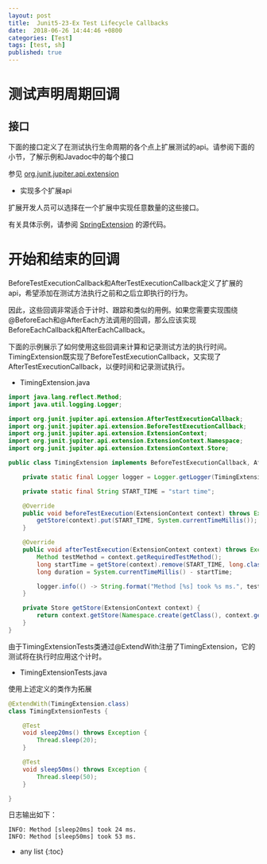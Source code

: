 ```yaml
---
layout: post
title:  Junit5-23-Ex Test Lifecycle Callbacks
date:  2018-06-26 14:44:46 +0800
categories: [Test]
tags: [test, sh]
published: true
---
```


# 测试声明周期回调

## 接口

下面的接口定义了在测试执行生命周期的各个点上扩展测试的api。请参阅下面的小节，了解示例和Javadoc中的每个接口

参见 [org.junit.jupiter.api.extension](https://junit.org/junit5/docs/current/api/org/junit/jupiter/api/extension/package-summary.html)

- 实现多个扩展api

扩展开发人员可以选择在一个扩展中实现任意数量的这些接口。

有关具体示例，请参阅 [SpringExtension](https://github.com/spring-projects/spring-framework/tree/master/spring-test/src/main/java/org/springframework/test/context/junit/jupiter/SpringExtension.java) 的源代码。


# 开始和结束的回调

BeforeTestExecutionCallback和AfterTestExecutionCallback定义了扩展的api，希望添加在测试方法执行之前和之后立即执行的行为。

因此，这些回调非常适合于计时、跟踪和类似的用例。如果您需要实现围绕@BeforeEach和@AfterEach方法调用的回调，那么应该实现BeforeEachCallback和AfterEachCallback。

下面的示例展示了如何使用这些回调来计算和记录测试方法的执行时间。TimingExtension既实现了BeforeTestExecutionCallback，又实现了AfterTestExecutionCallback，以便时间和记录测试执行。

- TimingExtension.java

```java
import java.lang.reflect.Method;
import java.util.logging.Logger;

import org.junit.jupiter.api.extension.AfterTestExecutionCallback;
import org.junit.jupiter.api.extension.BeforeTestExecutionCallback;
import org.junit.jupiter.api.extension.ExtensionContext;
import org.junit.jupiter.api.extension.ExtensionContext.Namespace;
import org.junit.jupiter.api.extension.ExtensionContext.Store;

public class TimingExtension implements BeforeTestExecutionCallback, AfterTestExecutionCallback {

    private static final Logger logger = Logger.getLogger(TimingExtension.class.getName());

    private static final String START_TIME = "start time";

    @Override
    public void beforeTestExecution(ExtensionContext context) throws Exception {
        getStore(context).put(START_TIME, System.currentTimeMillis());
    }

    @Override
    public void afterTestExecution(ExtensionContext context) throws Exception {
        Method testMethod = context.getRequiredTestMethod();
        long startTime = getStore(context).remove(START_TIME, long.class);
        long duration = System.currentTimeMillis() - startTime;

        logger.info(() -> String.format("Method [%s] took %s ms.", testMethod.getName(), duration));
    }

    private Store getStore(ExtensionContext context) {
        return context.getStore(Namespace.create(getClass(), context.getRequiredTestMethod()));
    }
}
```

由于TimingExtensionTests类通过@ExtendWith注册了TimingExtension，它的测试将在执行时应用这个计时。

- TimingExtensionTests.java

使用上述定义的类作为拓展

```java
@ExtendWith(TimingExtension.class)
class TimingExtensionTests {

    @Test
    void sleep20ms() throws Exception {
        Thread.sleep(20);
    }

    @Test
    void sleep50ms() throws Exception {
        Thread.sleep(50);
    }

}
```

日志输出如下：

```
INFO: Method [sleep20ms] took 24 ms.
INFO: Method [sleep50ms] took 53 ms.
```



* any list
{:toc}